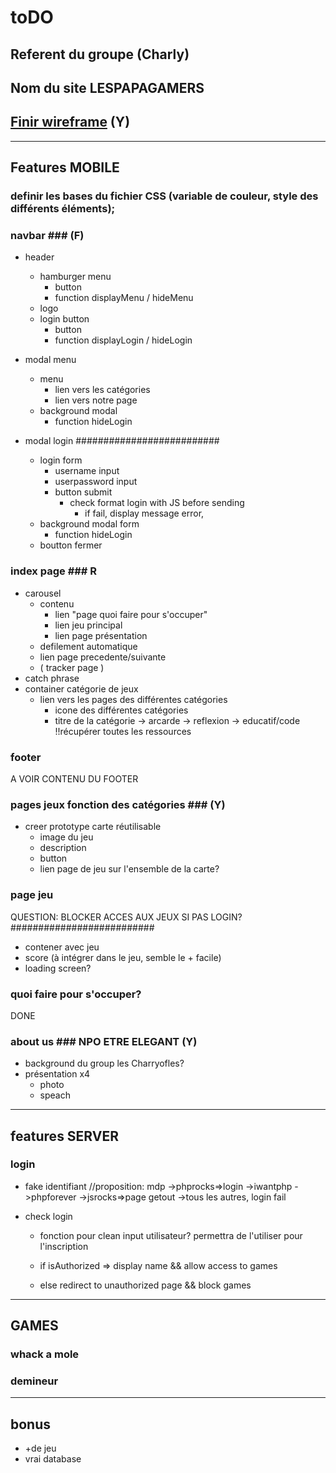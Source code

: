 # toDO
## Referent du groupe   (Charly)
## Nom du site LESPAPAGAMERS ##

## [Finir wireframe]( https://wireframepro.mockflow.com/view/Mb8b1b1777daad888bb9ee58f7abb43151601385211186 )   (Y)  ##

-----------------------------------------------------------------------------

## Features MOBILE ##

### definir les bases du fichier CSS (variable de couleur, style des différents éléments); ###

### navbar ###     (F)
* header
	* hamburger menu
		* button
		* function displayMenu / hideMenu
	* logo
	* login button
		* button
		* function displayLogin / hideLogin

* modal menu
	* menu
		* lien vers les catégories
		* lien vers notre page
	* background modal
		* function hideLogin

* modal login   ##########################
	* login form
		* username input
		* userpassword input
		* button submit 
			* check format login with JS before sending
                * if fail, display message error,
	* background modal form
		* function hideLogin
	* boutton fermer 
	


### index page ### R
* carousel
	* contenu
		* lien "page quoi faire pour s'occuper"
		* lien jeu principal
		* lien page présentation
	* defilement automatique
	* lien page precedente/suivante
	* ( tracker page )
* catch phrase
* container catégorie de jeux
	* lien vers les pages des différentes catégories
		* icone des différentes catégories
		* titre de la catégorie
			-> arcarde
			-> reflexion
			-> educatif/code  !!récupérer toutes les ressources

### footer ###
A VOIR CONTENU DU FOOTER


### pages jeux fonction des catégories ###   (Y)
* creer prototype carte réutilisable
	* image du jeu
	* description
	* button
	* lien page de jeu sur l'ensemble de la carte?


### page jeu ###
QUESTION: BLOCKER ACCES AUX JEUX SI PAS LOGIN?  ##########################
* contener avec jeu
* score (à intégrer dans le jeu, semble le + facile)
* loading screen?


### quoi faire pour s'occuper? ###
DONE

### about us ###  NPO ETRE ELEGANT   (Y)
* background du group les Charryofles?
* présentation x4
	* photo
	* speach



-----------------------------------------------------------------------------

## features SERVER ##


### login ###
* fake identifiant
//proposition: mdp
->phprocks=>login
->iwantphp
->phpforever
->jsrocks=>page getout
->tous les autres, login fail

* check login
	* fonction pour clean input utilisateur? permettra de l'utiliser pour l'inscription

	* if isAuthorized => display name && allow access to games
	* else redirect to unauthorized page && block games


-----------------------------------------------------------------------------

## GAMES ##

### whack a mole ###

### demineur ###

-----------------------------------------------------------------------------

## bonus ##
* +de jeu
* vrai database